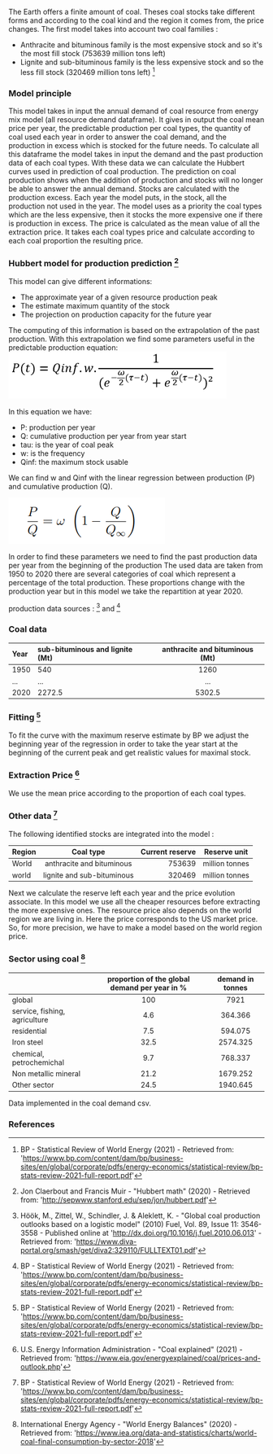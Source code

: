 The Earth offers a finite amount of coal. Theses coal stocks take different forms and according to the coal kind and the region it comes from, the price changes.
The first model takes into account two coal families : 
* Anthracite and bituminous family is the most expensive stock and so it's the most fill stock (753639 million tons left)
* Lignite and sub-bituminous family is the less expensive stock and so the less fill stock (320469 million tons left) [^3]

### Model principle

This model takes in input the annual demand of coal resource from energy mix model (all resource demand dataframe). It gives in output the coal mean price per year, the predictable production per coal types, the quantity of coal used each year in order to answer the coal demand, and the production in excess which is stocked for the future needs.
To calculate all this dataframe the model takes in input the demand and the past production data of each coal types.
With these data we can calculate the Hubbert curves used in prediction of coal production.
The prediction on coal production shows when the addition of production and stocks will no longer be able to answer the annual demand.
Stocks are calculated with the production excess. Each year the model puts, in the stock, all the production not used in the year. 
The model uses as a priority the coal types which are the less expensive, then it stocks the more expensive one if there is production in excess.
The price is calculated as the mean value of all the extraction price. It takes each coal types price and calculate according to each coal proportion the resulting price.

### Hubbert model for production prediction [^1]

This model can give different informations: 
* The approximate year of a given resource production peak
* The estimate maximum quantity of the stock
* The projection on production capacity for the future year

The computing of this information is based on the extrapolation of the past production. With this extrapolation we find some parameters useful in the predictable production equation:
![](production.png)

In this equation we have:
- P: production per year
- Q: cumulative production per year from year start
- tau: is the year of coal peak
- w: is the frequency 
- Qinf: the maximum stock usable 

We can find w and Qinf with the linear regression between production (P) and cumulative production (Q).

![](regression.png)

In order to find these parameters we need to find the past production data per year from the beginning of the production
The used data are taken from 1950 to 2020 there are several categories of coal which represent a percentage of the total production. These proportions change with the production year but in this model we take the repartition at year 2020. 

production data sources : [^2] and [^3]

### Coal data

|Year |sub-bituminous and lignite (Mt)|anthracite and bituminous (Mt) |
| :------- | :---------- | :-----------: | 
|1950|540|1260|
|...|...|...|...|...|...|
|2020|2272.5|5302.5|

### Fitting [^3]

To fit the curve with the maximum reserve estimate by BP we adjust the beginning year of the regression in order to take the year start at the beginning of the current peak and get realistic values for maximal stock.

### Extraction Price [^4]

We use the mean price according to the proportion of each coal types. 

### Other data [^3]

The following identified stocks are integrated into the model :

|  Region  |Coal type  | Current reserve | Reserve unit |
| :------- | :--------:|  ---------: | :-----------------: |
| World  | anthracite and bituminous | 753639 | million tonnes |
| world  |  lignite and sub-bituminous | 320469 | million tonnes |

Next we calculate the reserve left each year and the price evolution associate. In this model we use all the cheaper resources before extracting the more expensive ones.
The resource price also depends on the world region we are living in. Here the price corresponds to the US market price. So, for more precision, we have to make a model based on the world region price.

### Sector using coal [^5]

|          |proportion of the global demand per year in % |demand in tonnes|
| :------- | :---------------------------------:| :--------------: |
|global|100|7921|
|service, fishing, agriculture|4.6|364.366|
|residential|7.5|594.075|
|Iron steel|32.5|2574.325|
|chemical, petrochemichal|9.7|768.337|
|Non metallic mineral|21.2|1679.252|
|Other sector|24.5|1940.645|

Data implemented in the coal demand csv.

### References 

[^1]: Jon Claerbout and Francis Muir - "Hubbert math" (2020) - Retrieved from: 'http://sepwww.stanford.edu/sep/jon/hubbert.pdf'
[^2]: Höök, M., Zittel, W., Schindler, J. & Aleklett, K. - "Global coal production outlooks based on a logistic model" (2010) Fuel, Vol. 89, Issue 11: 3546-3558 - Published online at 'http://dx.doi.org/10.1016/j.fuel.2010.06.013' - Retrieved from: 'https://www.diva-portal.org/smash/get/diva2:329110/FULLTEXT01.pdf'
[^3]: BP - Statistical Review of World Energy (2021) - Retrieved from: 'https://www.bp.com/content/dam/bp/business-sites/en/global/corporate/pdfs/energy-economics/statistical-review/bp-stats-review-2021-full-report.pdf'
[^4]: U.S. Energy Information Administration - "Coal explained" (2021) - Retrieved from: 'https://www.eia.gov/energyexplained/coal/prices-and-outlook.php'
[^5]: International Energy Agency - "World Energy Balances" (2020) - Retrieved from: 'https://www.iea.org/data-and-statistics/charts/world-coal-final-consumption-by-sector-2018'